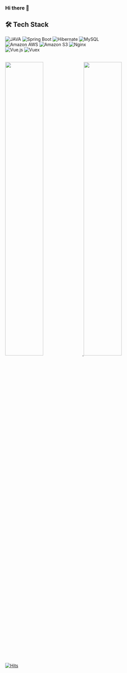 ### Hi there 👋

<!-- > [**노션**](https://alabaster-skink-5b1.notion.site/Jin-Hyoung-Jun-761e86b26b1a4c0f85ffc7d55d8db60f)에서 저의 이력을 확인하실 수 있습니다. (2022.2.24 업데이트) -->

## 🛠 Tech Stack
![JAVA](https://img.shields.io/badge/-JAVA-007396?&style=flat-square&logo=java&logoColor=white)
![Spring Boot](https://img.shields.io/badge/-SpringBoot-6DB33F?&style=flat-square&logo=SpringBoot&logoColor=white)
![Hibernate](https://img.shields.io/badge/-Hibernate-59666C?&style=flat-square&logo=Hibernate&logoColor=white)
![MySQL](https://img.shields.io/badge/-MySQL-4479A1?&style=flat-square&logo=MySQL&logoColor=white)
<br/>
![Amazon AWS](https://img.shields.io/badge/-AmazonAWS-FF9900?&style=flat-square&logo=AmazonAWS&logoColor=white)
![Amazon S3](https://img.shields.io/badge/-AmazonS3-569A31?&style=flat-square&logo=AmazonS3&logoColor=white)
![Nginx](https://img.shields.io/badge/-Nginx-009639?&style=flat-square&logo=Nginx&logoColor=white)
<br/>
![Vue.js](https://img.shields.io/badge/-Vue.js-4FC08D?&style=flat-square&logo=Vue.js&logoColor=white) ![Vuex](https://img.shields.io/badge/-Vuex-34495e?&style=flat-square&logo=Vue.js&logoColor=white)

<br>
<a href="https://github.com/anuraghazra/github-readme-stats">
  <img src="https://github-readme-stats.vercel.app/api?username=jhj0602&show_icons=true&theme=material-palenight&hide_border=true&bg_color=20232a&icon_color=E3E3E3A8&text_color=fff&title_color=918FE0" width=49.2% />
</a>
<a href="https://github.com/anuraghazra/github-readme-stats">
<img src= "https://github-readme-stats.vercel.app/api/top-langs/?username=jhj0602&layout=compact&hide=python,css,powershell,php,batchfile&theme=material-palenight&hide_border=true&bg_color=20232a&icon_color=E3E3E3A8&text_color=fff&title_color=918FE0" width=49.2% />
</a>

<!-- <a href="https://github.com/ashutosh00710/github-readme-activity-graph">
<img src="https://activity-graph.herokuapp.com/graph?username=jhj0602&theme=react-dark&bg_color=20232a&hide_border=true&line=8A87D0&color=918FE0" width=98%/>
</a> -->
<br/>

[![Hits](https://hits.seeyoufarm.com/api/count/incr/badge.svg?url=https%3A%2F%2Fgithub.com%2Fjhj0602&count_bg=%23918FE0&title_bg=%23545454&icon=github.svg&icon_color=%23E7E7E7&title=Views&edge_flat=false)](https://hits.seeyoufarm.com)</div>


